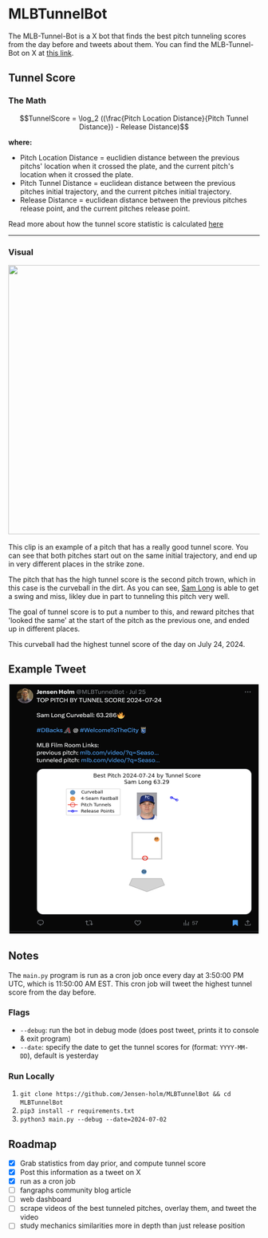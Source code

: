 # MLBTunnelBot

The MLB-Tunnel-Bot is a X bot that finds the best pitch tunneling scores from the day before and tweets about them. You can find the MLB-Tunnel-Bot on X at [this link](https://twitter.com/MLBTunnelBot).

## Tunnel Score

### The Math

```math
TunnelScore = \log_2 ((\frac{Pitch Location Distance}{Pitch Tunnel Distance}) - Release Distance)
```

**where:**
  - Pitch Location Distance = euclidien distance between the previous pitchs' location when it crossed the plate, and the current pitch's location when it crossed the plate.
  - Pitch Tunnel Distance = euclidean distance between the previous pitches initial trajectory, and the current pitches initial trajectory.
  - Release Distance = euclidean distance between the previous pitches release point, and the current pitches release point.

Read more about how the tunnel score statistic is calculated [here](https://t.co/R0Haj08fty)

---

### Visual

<div align="center">
  <img src="sam_long_overlay.gif" height="540" width="960"/>
</div>

This clip is an example of a pitch that has a really good tunnel score. You can see that both pitches start out on the same initial trajectory, and end up in very different places in the strike zone. 

The pitch that has the high tunnel score is the second pitch trown, which in this case is the curveball in the dirt. As you can see, [Sam Long](https://www.baseball-reference.com/players/l/longsa01.shtml) is able to get a swing and miss, likley due in part to tunneling this pitch very well.

The goal of tunnel score is to put a number to this, and reward pitches that 'looked the same' at the start of the pitch as the previous one, and ended up in different places.

This curveball had the highest tunnel score of the day on July 24, 2024.

## Example Tweet

<div align="center">
  <img src="example_tweet.png" height="500" width="500" />
</div>

## Notes

The `main.py` program is run as a cron job once every day at 3:50:00 PM UTC, which is 11:50:00 AM EST. This cron job will tweet the highest tunnel score from the day before.

### Flags

- `--debug`: run the bot in debug mode (does post tweet, prints it to console & exit program)
- `--date`: specify the date to get the tunnel scores for (format: `YYYY-MM-DD`), default is yesterday

### Run Locally

1. `git clone https://github.com/Jensen-holm/MLBTunnelBot && cd MLBTunnelBot`
2. `pip3 install -r requirements.txt`
3. `python3 main.py --debug --date=2024-07-02`

## Roadmap

- [x] Grab statistics from day prior, and compute tunnel score
- [x] Post this information as a tweet on X
- [x] run as a cron job
- [ ] fangraphs community blog article
- [ ] web dashboard
- [ ] scrape videos of the best tunneled pitches, overlay them, and tweet the video
- [ ] study mechanics similarities more in depth than just release position

